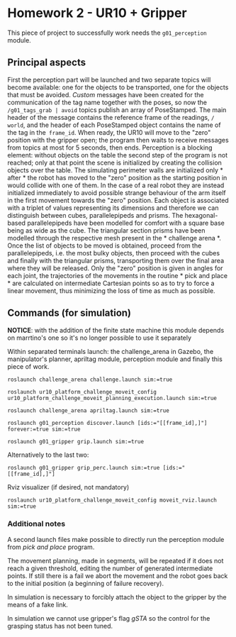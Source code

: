 # Homework 2 - UR10 + Gripper

This piece of project to successfully work needs the `g01_perception` module.

## Principal aspects
First the perception part will be launched and two separate topics will become available: one for the objects to be transported, one for the objects that must be avoided. _Custom_ messages have been created for the communication of the tag name together with the poses, so now the `/g01_tags_grab | avoid` topics publish an array of PoseStamped. 
The main header of the message contains the reference frame of the readings, `/ world`, and the header of each PoseStamped object contains the name of the tag in the` frame_id`. When ready, the UR10 will move to the "zero" position with the gripper open; the program then waits to receive messages from topics at most for 5 seconds, then ends. 
Perception is a blocking element: without objects on the table the second step of the program is not reached; only at that point the scene is initialized by creating the collision objects over the table. The simulating perimeter walls are initialized only * after * the robot has moved to the "zero" position as the starting position in would collide with one of them. In the case of a real robot they are instead initialized immediately to avoid possible strange behaviour of the arm itself in the first movement towards the "zero" position. 
Each object is associated with a triplet of values ​​representing its dimensions and therefore we can distinguish between cubes, parallelepipeds and prisms. The hexagonal-based parallelepipeds have been modelled for comfort with a square base being as wide as the cube. The triangular section prisms have been modelled through the respective mesh present in the * challenge arena *. Once the list of objects to be moved is obtained, proceed from the parallelepipeds, i.e. the most bulky objects, then proceed with the cubes and finally with the triangular prisms, transporting them over the final area where they will be released. Only the "zero" position is given in angles for each joint, the trajectories of the movements in the routine * pick and place * are calculated on intermediate Cartesian points so as to try to force a linear movement, thus minimizing the loss of time as much as possible.

## Commands (for simulation)

**NOTICE**: with the addition of the finite state machine this module depends on marrtino's one so it's no longer possible to use it separately

Within separated terminals launch: the challenge_arena in Gazebo, the manipulator's planner, apriltag module, perception module and finally this piece of work.

```
roslaunch challenge_arena challenge.launch sim:=true
```

```
roslaunch ur10_platform_challenge_moveit_config ur10_platform_challenge_moveit_planning_execution.launch sim:=true
```

```
roslaunch challenge_arena apriltag.launch sim:=true
```

```
roslaunch g01_perception discover.launch [ids:="[[frame_id],]"] forever:=true sim:=true
```

```
roslaunch g01_gripper grip.launch sim:=true
```

Alternatively to the last two:

```
roslaunch g01_gripper grip_perc.launch sim:=true [ids:="[[frame_id],]"]
```

Rviz visualizer (if desired, not mandatory)
```
roslaunch ur10_platform_challenge_moveit_config moveit_rviz.launch sim:=true
```

### Additional notes

A second launch files make possible to directly run the perception module from *pick and place* program.

The movement planning, made in segments, will be repeated if it does not reach a given threshold, editing the number of generated intermediate points. 
If still there is a fail we abort the movement and the robot goes back to the initial position (a beginning of failure recovery).

In simulation is necessary to forcibly attach the object to the gripper by the means of a fake link.

In simulation we cannot use gripper's flag *gSTA* so the control for the grasping status has not been tuned.